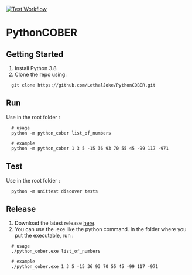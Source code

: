 [![Test Workflow](https://github.com/LethalJoke/PythonCOBER/actions/workflows/python-testing.yml/badge.svg)](https://github.com/LethalJoke/PythonCOBER/actions/workflows/python-testing.yml)

# PythonCOBER

## Getting Started

1. Install Python 3.8
2. Clone the repo using:

```shell
  git clone https://github.com/LethalJoke/PythonCOBER.git
```

## Run

Use in the root folder :

```shell
  # usage
  python -m python_cober list_of_numbers
  
  # example
  python -m python_cober 1 3 5 -15 36 93 70 55 45 -99 117 -971
```

## Test

Use in the root folder :

```shell
  python -m unittest discover tests
```

## Release

1. Download the latest release [here](https://github.com/LethalJoke/PythonCOBER/releases).
2. You can use the .exe like the python command. 
In the folder where you put the executable, run :

```shell
  # usage
  ./python_cober.exe list_of_numbers
  
  # example
  ./python_cober.exe 1 3 5 -15 36 93 70 55 45 -99 117 -971
```

